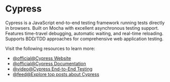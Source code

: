 # Cypress

Cypress is a JavaScript end-to-end testing framework running tests directly in browsers. Built on Mocha with excellent asynchronous testing support. Features time-travel debugging, automatic waiting, and real-time reloading. Supports BDD/TDD approaches for comprehensive web application testing.

Visit the following resources to learn more:

- [@official@Cypress Website](https://www.cypress.io/)
- [@official@Cypress Documentation](https://docs.cypress.io/)
- [@video@Cypress End-to-End Testing](https://www.youtube.com/watch?v=BQqzfHQkREo)
- [@feed@Explore top posts about Cypress](https://app.daily.dev/tags/cypress?ref=roadmapsh)